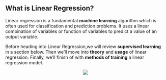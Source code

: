 ## What is Linear Regression?

Linear regression is a fundamental **machine learning** algorithm which is often used for classification and prediction problems. It uses a linear combination of variables or function of variables to predict a value of an output variable.

Before heading into Linear Regression,we will review **supervised learning** in a section below. Then we’ll move into **theory** and **usage** of linear regression. Finally, we’ll finish of with **methods of training** a linear regression model.

<p align="center">
	<img src="/assets/what-is-linear-regression.png" />
</p>
